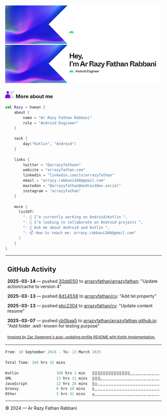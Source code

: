 ![Ar Razy Fathan Rabbani Banner](https://github.com/arrazyfathan/arrazyfathan/blob/main/media/banner-dark.png#gh-dark-mode-only)
![Ar Razy Fathan Rabbani Banner](https://github.com/arrazyfathan/arrazyfathan/blob/main/media/banner-light.png#gh-light-mode-only)

### <img width="30" alt="about" src="https://github.com/arrazyfathan/arrazyfathan/blob/main/media/about.png"> More about me

```kotlin
val Razy = human {
    about {
        name = "Ar Razy Fathan Rabbani"
        role = "Android Engineer"
    }

    tech {
        day("Kotlin", "Android")
    }

    links {
        twitter = "@arrazyfathann"
        website = "arrazyfathan.com"
        linkedin = "linkedin.com/in/arrazyfathan"
        email = "arrazy.rabbani266@gmail.com"
        mastodon = "@arrazyfathan@androiddev.social"
        instagram = "arrazyfathan"
    }

    more {
      listOf(
        "- 🔭 I’m currently working on Android/Kotlin ",
        "- 👯 I’m looking to collaborate on Android projects ",
        "- 💬 Ask me about Android and Kotlin ",
        "- 📫 How to reach me: arrazy.rabbani266@gmail.com"
      )
    }
}
```


<table><tr><td valign="top" width="100%">    

## GitHub Activity

**2025-03-14** — pushed [30dd050](https://github.com/arrazyfathan/arrazyfathan/commits/30dd050ef839b5edf49f26a1c5705f8e41042141) to [arrazyfathan/arrazyfathan](https://github.com/arrazyfathan/arrazyfathan): "Update action/cache to version 4"

**2025-03-13** — pushed [8d14556](https://github.com/arrazyfathan/cv/commits/8d14556f5be870055e70857b363722a7613cd56f) to [arrazyfathan/cv](https://github.com/arrazyfathan/cv): "Add tel property"

**2025-03-13** — pushed [ebc2304](https://github.com/arrazyfathan/cv/commits/ebc2304d8209022a8902d7495a94eeac4ba1ddf8) to [arrazyfathan/cv](https://github.com/arrazyfathan/cv): "Update content resume"

**2025-03-07** — pushed [cb0baa5](https://github.com/arrazyfathan/arrazyfathan.github.io/commits/cb0baa584def71ec3481255b19e1b5e3cac252d9) to [arrazyfathan/arrazyfathan.github.io](https://github.com/arrazyfathan/arrazyfathan.github.io): "Add folder .well-known for testing purpose"
                
<sub><a href="https://github.com/ZacSweers/ZacSweers/">Inspired by Zac Sweeners's auto-updating profile README with Kotlin Implementation.</a></sub>
</table>

<!--START_SECTION:waka-->

```kotlin
From: 10 September 2024 - To: 13 March 2025

Total Time: 184 hrs 42 mins

Kotlin                 106 hrs 1 min   ⣿⣿⣿⣿⣿⣿⣿⣿⣿⣿⣿⣿⣿⣿⣀⣀⣀⣀⣀⣀⣀⣀⣀⣀⣀   55.69 %
XML                    23 hrs 31 mins  ⣿⣿⣿⣄⣀⣀⣀⣀⣀⣀⣀⣀⣀⣀⣀⣀⣀⣀⣀⣀⣀⣀⣀⣀⣀   12.36 %
JavaScript             12 hrs 26 mins  ⣿⣶⣀⣀⣀⣀⣀⣀⣀⣀⣀⣀⣀⣀⣀⣀⣀⣀⣀⣀⣀⣀⣀⣀⣀   06.54 %
Groovy                 6 hrs 10 mins   ⣷⣀⣀⣀⣀⣀⣀⣀⣀⣀⣀⣀⣀⣀⣀⣀⣀⣀⣀⣀⣀⣀⣀⣀⣀   03.24 %
Other                  5 hrs 41 mins   ⣶⣀⣀⣀⣀⣀⣀⣀⣀⣀⣀⣀⣀⣀⣀⣀⣀⣀⣀⣀⣀⣀⣀⣀⣀   02.99 %
```

<!--END_SECTION:waka-->

---
© 2024 — Ar Razy Fathan Rabbani